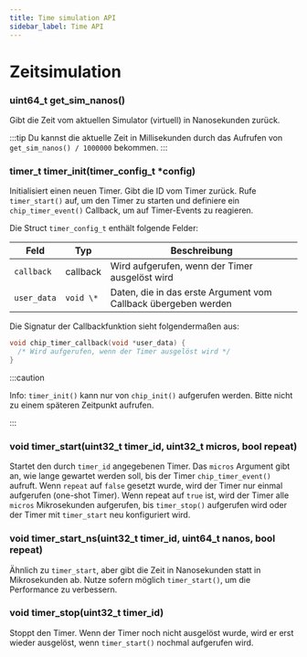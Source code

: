```yaml
---
title: Time simulation API
sidebar_label: Time API
---
```


# Zeitsimulation

### uint64_t get_sim_nanos()

Gibt die Zeit vom aktuellen Simulator (virtuell) in Nanosekunden zurück.

:::tip
Du kannst die aktuelle Zeit in Millisekunden durch das Aufrufen von `get_sim_nanos() / 1000000` bekommen. 
:::

### timer_t timer_init(timer_config_t \*config)

Initialisiert einen neuen Timer. Gibt die ID vom Timer zurück. Rufe `timer_start()` auf, um den Timer zu starten und definiere ein `chip_timer_event()` Callback, um auf Timer-Events zu reagieren.

Die Struct `timer_config_t` enthält folgende Felder:

| Feld        | Typ       | Beschreibung                                                   |
| ----------- | --------- | -------------------------------------------------------------- |
| `callback`  | callback  | Wird aufgerufen, wenn der Timer ausgelöst wird                 |
| `user_data` | `void \*` | Daten, die in das erste Argument vom Callback übergeben werden |

Die Signatur der Callbackfunktion sieht folgendermaßen aus:

```cpp
void chip_timer_callback(void *user_data) {
  /* Wird aufgerufen, wenn der Timer ausgelöst wird */
}
```

:::caution

Info: `timer_init()` kann nur von `chip_init()` aufgerufen werden. Bitte nicht zu einem späteren Zeitpunkt aufrufen.

:::

### void timer_start(uint32_t timer_id, uint32_t micros, bool repeat)

Startet den durch `timer_id` angegebenen Timer. Das `micros` Argument gibt an, wie lange gewartet werden soll, bis der Timer `chip_timer_event()` aufruft. Wenn `repeat` auf `false` gesetzt wurde, wird der Timer nur einmal aufgerufen (one-shot Timer). Wenn repeat auf `true` ist, wird der Timer alle `micros` Mikrosekunden aufgerufen, bis `timer_stop()` aufgerufen wird oder der Timer mit `timer_start` neu konfiguriert wird.

### void timer_start_ns(uint32_t timer_id, uint64_t nanos, bool repeat)

Ähnlich zu `timer_start`, aber gibt die Zeit in Nanosekunden statt in Mikrosekunden ab. Nutze sofern möglich `timer_start()`, um die Performance zu verbessern.

### void timer_stop(uint32_t timer_id)

Stoppt den Timer. Wenn der Timer noch nicht ausgelöst wurde, wird er erst wieder ausgelöst, wenn `timer_start()` nochmal aufgerufen wird.

